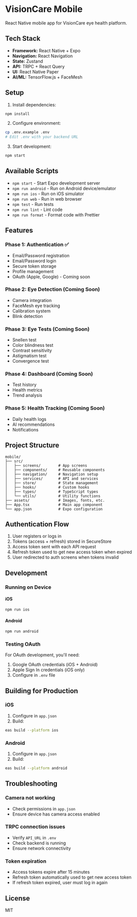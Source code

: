 # VisionCare Mobile

React Native mobile app for VisionCare eye health platform.

## Tech Stack

- **Framework:** React Native + Expo
- **Navigation:** React Navigation
- **State:** Zustand
- **API:** TRPC + React Query
- **UI:** React Native Paper
- **AI/ML:** TensorFlow.js + FaceMesh

## Setup

1. Install dependencies:
```bash
npm install
```

2. Configure environment:
```bash
cp .env.example .env
# Edit .env with your backend URL
```

3. Start development:
```bash
npm start
```

## Available Scripts

- `npm start` - Start Expo development server
- `npm run android` - Run on Android device/emulator
- `npm run ios` - Run on iOS simulator
- `npm run web` - Run in web browser
- `npm test` - Run tests
- `npm run lint` - Lint code
- `npm run format` - Format code with Prettier

## Features

### Phase 1: Authentication ✅
- Email/Password registration
- Email/Password login
- Secure token storage
- Profile management
- OAuth (Apple, Google) - Coming soon

### Phase 2: Eye Detection (Coming Soon)
- Camera integration
- FaceMesh eye tracking
- Calibration system
- Blink detection

### Phase 3: Eye Tests (Coming Soon)
- Snellen test
- Color blindness test
- Contrast sensitivity
- Astigmatism test
- Convergence test

### Phase 4: Dashboard (Coming Soon)
- Test history
- Health metrics
- Trend analysis

### Phase 5: Health Tracking (Coming Soon)
- Daily health logs
- AI recommendations
- Notifications

## Project Structure

```
mobile/
├── src/
│   ├── screens/        # App screens
│   ├── components/     # Reusable components
│   ├── navigation/     # Navigation setup
│   ├── services/       # API and services
│   ├── store/          # State management
│   ├── hooks/          # Custom hooks
│   ├── types/          # TypeScript types
│   └── utils/          # Utility functions
├── assets/             # Images, fonts, etc.
├── App.tsx             # Main app component
└── app.json            # Expo configuration
```

## Authentication Flow

1. User registers or logs in
2. Tokens (access + refresh) stored in SecureStore
3. Access token sent with each API request
4. Refresh token used to get new access token when expired
5. User redirected to auth screens when tokens invalid

## Development

### Running on Device

#### iOS
```bash
npm run ios
```

#### Android
```bash
npm run android
```

### Testing OAuth

For OAuth development, you'll need:
1. Google OAuth credentials (iOS + Android)
2. Apple Sign In credentials (iOS only)
3. Configure in `.env` file

## Building for Production

### iOS

1. Configure in `app.json`
2. Build:
```bash
eas build --platform ios
```

### Android

1. Configure in `app.json`
2. Build:
```bash
eas build --platform android
```

## Troubleshooting

### Camera not working
- Check permissions in `app.json`
- Ensure device has camera access enabled

### TRPC connection issues
- Verify `API_URL` in `.env`
- Check backend is running
- Ensure network connectivity

### Token expiration
- Access tokens expire after 15 minutes
- Refresh token automatically used to get new access token
- If refresh token expired, user must log in again

## License

MIT
